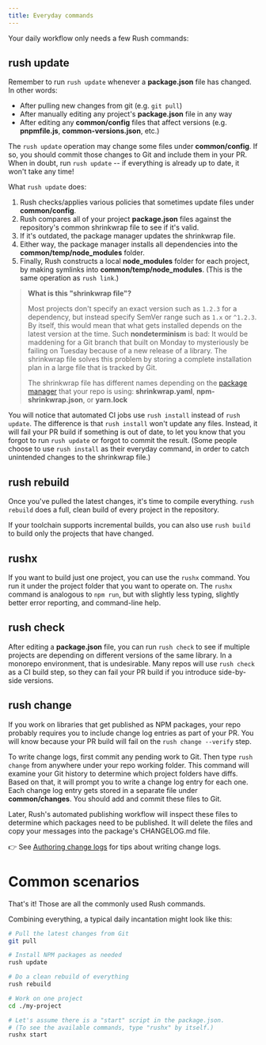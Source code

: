 ```yaml
---
title: Everyday commands
---
```


Your daily workflow only needs a few Rush commands:

## rush update

Remember to run `rush update` whenever a **package.json** file has changed. In other words:

- After pulling new changes from git (e.g. `git pull`)
- After manually editing any project's **package.json** file in any way
- After editing any **common/config** files that affect versions (e.g. **pnpmfile.js**, **common-versions.json**, etc.)

The `rush update` operation may change some files under **common/config**. If so, you should commit those changes to Git and include them in your PR. When in doubt, run `rush update` -- if everything is already up to date, it won't take any time!

What `rush update` does:

1. Rush checks/applies various policies that sometimes update files under **common/config**.
2. Rush compares all of your project **package.json** files against the repository's common shrinkwrap file to see if it's valid.
3. If it's outdated, the package manager updates the shrinkwrap file.
4. Either way, the package manager installs all dependencies into the **common/temp/node_modules** folder.
5. Finally, Rush constructs a local **node_modules** folder for each project, by making symlinks into **common/temp/node_modules**. (This is the same operation as `rush link`.)

> **What is this "shrinkwrap file"?**
>
> Most projects don't specify an exact version such as `1.2.3` for a dependency, but instead specify SemVer range such as `1.x` or `^1.2.3`. By itself, this would mean that what gets installed depends on the latest version at the time. Such **nondeterminism** is bad: It would be maddening for a Git branch that built on Monday to mysteriously be failing on Tuesday because of a new release of a library. The shrinkwrap file solves this problem by storing a complete installation plan in a large file that is tracked by Git.
>
> The shrinkwrap file has different names depending on the [package manager](../maintainer/package_managers.md) that your repo is using: **shrinkwrap.yaml**, **npm-shrinkwrap.json**, or **yarn.lock**

You will notice that automated CI jobs use `rush install` instead of `rush update`. The difference is that `rush install` won't update any files. Instead, it will fail your PR build if something is out of date, to let you know that you forgot to run `rush update` or forgot to commit the result. (Some people choose to use `rush install` as their everyday command, in order to catch unintended changes to the shrinkwrap file.)

## rush rebuild

Once you've pulled the latest changes, it's time to compile everything. `rush rebuild` does a full, clean build of every project in the repository.

If your toolchain supports incremental builds, you can also use `rush build` to build only the projects that have changed.

## rushx

If you want to build just one project, you can use the `rushx` command. You run it under the project folder that you want to operate on. The `rushx` command is analogous to `npm run`, but with slightly less typing, slightly better error reporting, and command-line help.

## rush check

After editing a **package.json** file, you can run `rush check` to see if multiple projects are depending on different versions of the same library. In a monorepo environment, that is undesirable. Many repos will use `rush check` as a CI build step, so they can fail your PR build if you introduce side-by-side versions.

## rush change

If you work on libraries that get published as NPM packages, your repo probably requires you to include change log entries as part of your PR. You will know because your PR build will fail on the `rush change --verify` step.

To write change logs, first commit any pending work to Git. Then type `rush change` from anywhere under your repo working folder. This command will examine your Git history to determine which project folders have diffs. Based on that, it will prompt you to write a change log entry for each one. Each change log entry gets stored in a separate file under **common/changes**. You should add and commit these files to Git.

Later, Rush's automated publishing workflow will inspect these files to determine which packages need to be published. It will delete the files and copy your messages into the package's CHANGELOG.md file.

👉 See [Authoring change logs](../best_practices/change_logs.md) for tips about writing change logs.

# Common scenarios

That's it! Those are all the commonly used Rush commands.

Combining everything, a typical daily incantation might look like this:

```bash
# Pull the latest changes from Git
git pull

# Install NPM packages as needed
rush update

# Do a clean rebuild of everything
rush rebuild

# Work on one project
cd ./my-project

# Let's assume there is a "start" script in the package.json.
# (To see the available commands, type "rushx" by itself.)
rushx start
```
